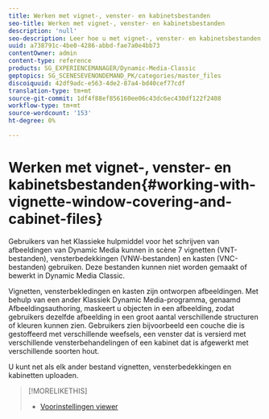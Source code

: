 ```yaml
---
title: Werken met vignet-, venster- en kabinetsbestanden
seo-title: Werken met vignet-, venster- en kabinetsbestanden
description: 'null'
seo-description: Leer hoe u met vignet-, venster- en kabinetsbestanden werkt.
uuid: a738791c-4be0-4286-abbd-fae7a0e4bb73
contentOwner: admin
content-type: reference
products: SG_EXPERIENCEMANAGER/Dynamic-Media-Classic
geptopics: SG_SCENESEVENONDEMAND_PK/categories/master_files
discoiquuid: 42df9adc-e563-4de2-87a4-bd40cef77cdf
translation-type: tm+mt
source-git-commit: 1df4f88ef856160ee06c43dc6ec430df122f2408
workflow-type: tm+mt
source-wordcount: '153'
ht-degree: 0%

---
```



# Werken met vignet-, venster- en kabinetsbestanden{#working-with-vignette-window-covering-and-cabinet-files}

Gebruikers van het Klassieke hulpmiddel voor het schrijven van afbeeldingen van Dynamic Media kunnen in scène 7 vignetten (VNT-bestanden), vensterbedekkingen (VNW-bestanden) en kasten (VNC-bestanden) gebruiken. Deze bestanden kunnen niet worden gemaakt of bewerkt in Dynamic Media Classic.

Vignetten, vensterbekledingen en kasten zijn ontworpen afbeeldingen. Met behulp van een ander Klassiek Dynamic Media-programma, genaamd Afbeeldingsauthoring, maskeert u objecten in een afbeelding, zodat gebruikers dezelfde afbeelding in een groot aantal verschillende structuren of kleuren kunnen zien. Gebruikers zien bijvoorbeeld een couche die is gestoffeerd met verschillende weefsels, een venster dat is versierd met verschillende vensterbehandelingen of een kabinet dat is afgewerkt met verschillende soorten hout.

U kunt net als elk ander bestand vignetten, vensterbedekkingen en kabinetten uploaden.

>[!MORELIKETHIS]
>
>* [Voorinstellingen viewer](application-setup.md#viewer_presets)

